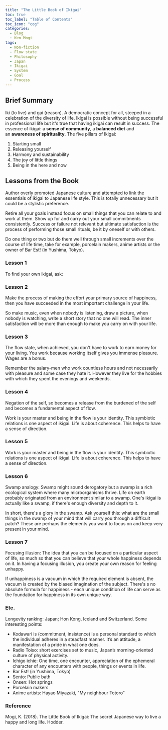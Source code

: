```yaml
---
title: "The Little Book of Ikigai"
toc: true
toc_label: "Table of Contents"
toc_icon: "cog"
categories:
  - Blog
  - Ken Mogi
tags:
  - Non-fiction
  - Flow state
  - Philosophy
  - Japan
  - Ikigai
  - System
  - Goal
  - Process
---
```


## Brief Summary

Iki (to live) and gai (reason). A democratic concept for all, steeped in a celebration of the diversity of life. Ikigai is possible without being successful in professional life but it's true that having ikigai can result in success. The essence of ikigai: a **sense of community**, a **balanced diet** and an **awareness of spirituality**. The five pillars of Ikigai: 


1. Starting small
2. Releasing yourself
3. Harmony and sustainability
4. The joy of little things
5. Being in the here and now

## Lessons from the Book

Author overly promoted Japanese culture and attempted to link the essentials of ikigai to Japanese life style. This is totally unnecessary but it could be a stylistic preference.

Retire all your goals instead focus on small things that you can relate to and work at them. Show up for and carry out your small commitments consistently. Success or failure not relevant but ultimate satisfaction is the process of performing those small rituals, be it by oneself or with others.

Do one thing or two but do them well through small increments over the course of life time, take for example, porcelain makers, anime artists or the owner of Bar Est! (in Yushima, Tokyo).

### Lesson 1

To find your own ikigai, ask:

### Lesson 2

Make the process of making the effort your primary source of happiness, then you have succeeded in the most important challenge in your life.

So make music, even when nobody is listening, draw a picture, when nobody is watching, write a short story that no one will read. The inner satisfaction will be more than enough to make you carry on with your life.

### Lesson 3

The flow state, when achieved, you don't have to work to earn money for your living. You work because working itself gives you immense pleasure. Wages are a bonus.

Remember the salary-men who work countless hours and not necessarily with pleasure and some case they hate it. However they live for the hobbies with which they spent the evenings and weekends.

### Lesson 4

Negation of the self, so becomes a release from the burdened of the self and becomes a fundamental aspect of flow.

Work is your master and being in the flow is your identity. This symbiotic relations is one aspect of ikigai. Life is about coherence. This helps to have a sense of direction.

### Lesson 5

Work is your master and being in the flow is your identity. This symbiotic relations is one aspect of ikigai. Life is about coherence. This helps to have a sense of direction.

### Lesson 6

Swamp analogy: Swamp might sound derogatory but a swamp is a rich ecological system where many microorganisms thrive. Life on earth probably originated from an environment similar to a swamp. One's ikigai is actually like a swamp, if there's enough diversity and depth to it.

In short, there's a glory in the swamp. Ask yourself this: what are the small things in the swamp of your mind that will carry you through a difficult patch? These are perhaps the elements you want to focus on and keep very present in your mind.

### Lesson 7

Focusing illusion: The idea that you can be focused on a particular aspect of life, so much so that you can believe that your whole happiness depends on it. In having a focusing illusion, you create your own reason for feeling unhappy.

If unhappiness is a vacuum in which the required element is absent, the vacuum is created by the biased imagination of the subject. There's s no absolute formula for happiness - each unique condition of life can serve as the foundation for happiness in its own unique way.

### Etc.

Longevity ranking: Japan; Hon Kong, Iceland and Switzerland. Some interesting points:

- Kodawari is (commitment, insistence) is a personal standard to which the individual adheres in a steadfast manner. It’s an attitude, a manifestation of a pride in what one does.
- Radio Toiso: short exercises set to music, Japan’s morning-oriented culture of physical activity.
- Ichigo ichie: One time, one encounter, appreciation of the ephemeral character of any encounters with people, things or events in life.
- Bar Est! (in Yushima, Tokyo)
- Sento: Public bath
- Onsen: Hot springs
- Porcelain makers
- Anime artists: Hayao Miyazaki, "My neighbour Totoro"

### Reference
Mogi, K. (2018). The Little Book of Ikigai: The secret Japanese way to live a happy and long life. Hodder. 